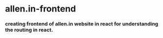# allen.in-frontend

### creating frontend of allen.in website in react for understanding the routing in react.
